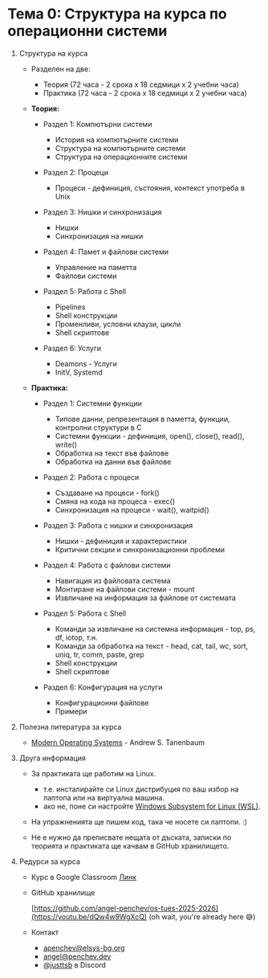 # Тема 0: Структура на курса по операционни системи

1. Структура на курса

   - Разделен на две:

     - Теория (72 часа - 2 срока x 18 седмици x 2 учебни часа)
     - Практика (72 часа - 2 срока x 18 седмици x 2 учебни часа)

   - **Теория:**

     - Раздел 1: Компютърни системи

       - История на компютърните системи
       - Структура на компютърните системи
       - Структура на операционните системи

     - Раздел 2: Процеци

       - Процеси - дефиниция, състояния, контекст употреба в Unix

     - Раздел 3: Нишки и синхронизация

       - Нишки
       - Синхронизация на нишки

     - Раздел 4: Памет и файлови системи

       - Управление на паметта
       - Файлови системи

     - Раздел 5: Работа с Shell

       - Pipelines
       - Shell конструкции
       - Променливи, условни клаузи, цикли
       - Shell скриптове

     - Раздел 6: Услуги
       - Deamons - Услуги
       - InitV, Systemd

   - **Практика:**

     - Раздел 1: Системни функции

       - Типове данни, репрезентация в паметта, функции, контролни структури в C
       - Системни функции - дефиниция, open(), close(), read(), write()
       - Обработка на текст във файлове
       - Обработка на данни във файлове

     - Раздел 2: Работа с процеси

       - Създаване на процеси - fork()
       - Смяна на кода на процеса - exec()
       - Синхронизация на процеси - wait(), waitpid()

     - Раздел 3: Работа с нишки и синхронизация

       - Нишки - дефиниция и характеристики
       - Критични секции и синхронизационни проблеми

     - Раздел 4: Работа с файлови системи

       - Навигация из файловата система
       - Монтиране на файлови системи - mount
       - Извличане на информация за файлове от системата

     - Раздел 5: Работа с Shell

       - Команди за извличане на системна информация - top, ps, df, iotop, т.н.
       - Команди за обработка на текст - head, cat, tail, wc, sort, uniq, tr, comm,
         paste, grep
       - Shell конструкции
       - Shell скриптове

     - Раздел 6: Конфигурация на услуги

       - Конфигурационни файлове
       - Примери

2. Полезна литература за курса

   - [Modern Operating Systems](https://csc-knu.github.io/sys-prog/books/Andrew%20S.%20Tanenbaum%20-%20Modern%20Operating%20Systems.pdf)
     \- Andrew S. Tanenbaum

3. Друга информация

   - За практиката ще работим на Linux.

     - т.е. инсталирайте си Linux дистрибуция по ваш избор на лаптопа или на виртуална
       машина.
     - ако не, поне си настройте [Windows Subsystem for Linux (WSL)](https://youtu.be/qYlgUDKKK5A).

   - На упражненията ще пишем код, така че носете си лаптопи. :)
   - Не е нужно да преписвате нещата от дъската, записки по теорията и практиката
     ще качвам в GitHub хранилището.

4. Редурси за курса

   - Курс в Google Classroom
   [Линк](https://classroom.google.com/u/4/c/NjI3MjQzNjc1MDA1)

   - GitHub хранилище

     [https://github.com/angel-penchev/os-tues-2025-2026](https://youtu.be/dQw4w9WgXcQ)
     (oh wait, you're already here 😅)

   - Контакт
     - <apenchev@elsys-bg.org>
     - [angel@penchev.dev](mailto:angel@penchev.dev)
     - [@justtsb](https://discord.com/channels/@me/300707476851130368) в Discord
